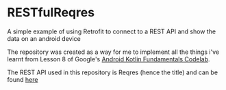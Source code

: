 # RESTfulReqres
A simple example of using Retrofit to connect to a REST API and show the data on an android device

The repository was created as a way for me to implement all the things i've learnt from Lesson 8 of Google's [Android Kotlin Fundamentals Codelab](https://developer.android.com/courses/kotlin-android-fundamentals/overview).

The REST API used in this repository is Reqres (hence the title) and can be found [here](https://reqres.in/)
